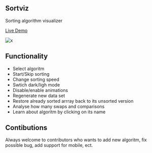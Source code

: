 ## Sortviz

Sorting algorithm visualizer

[Live Demo](https://pheianox-sortviz.netlify.app/)

![x](https://user-images.githubusercontent.com/77569421/214054349-4677e1fb-c2e3-4852-901e-201babe587c8.png)

## Functionality 

* Select algoritm
* Start/Skip sorting
* Change sorting speed
* Swtich dark/ligh mode
* Disable/enable animations
* Regenerate new data set
* Restore already sorted arrray back to its unsorted version
* Analyse how many swaps and comparisons
* Learn about algoritm by clicking on its name

## Contibutions

Always welcome to contributors who wants to add new algoritm, fix possible bug, add support for mobile, ect.
